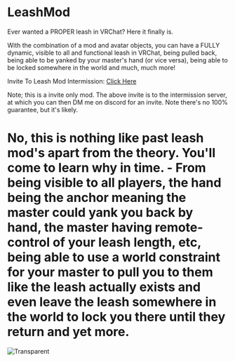 # LeashMod
Ever wanted a PROPER leash in VRChat? Here it finally is.

With the combination of a mod and avatar objects, you can have a FULLY dynamic, visible to all and functional leash in VRChat, being pulled back, being able to be yanked by your master's hand (or vice versa), being able to be locked somewhere in the world and much, much more!

Invite To Leash Mod Intermission: [Click Here](https://discord.gg/PcSsUE5vFE)

Note; this is a invite only mod. The above invite is to the intermission server, at which you can then DM me on discord for an invite. Note there's no 100% guarantee, but it's likely.

# No, this is nothing like past leash mod's apart from the theory. You'll come to learn why in time. - From being visible to all players, the hand being the anchor meaning the master could yank you back by hand, the master having remote-control of your leash length, etc, being able to use a world constraint for your master to pull you to them like the leash actually exists and even leave the leash somewhere in the world to lock you there until they return and yet more.

![Transparent](https://user-images.githubusercontent.com/36628963/143236514-3f942d40-50ab-404f-a645-0dc3eddd8d90.png)
